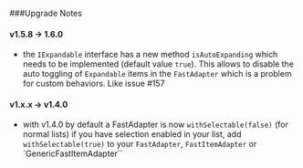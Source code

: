 ###Upgrade Notes

#### v1.5.8 -> 1.6.0 
* the `IExpandable` interface has a new method `isAutoExpanding` which needs to be implemented (default value `true`). This allows to disable the auto toggling of `Expandable` items in the `FastAdapter` which is a problem for custom behaviors. Like issue #157

#### v1.x.x -> v1.4.0
* with v1.4.0 by default a FastAdapter is now `withSelectable(false)` (for normal lists) if you have selection enabled in your list, add `withSelectable(true)` to your `FastAdapter`, `FastItemAdapter` or `GenericFastItemAdapter``